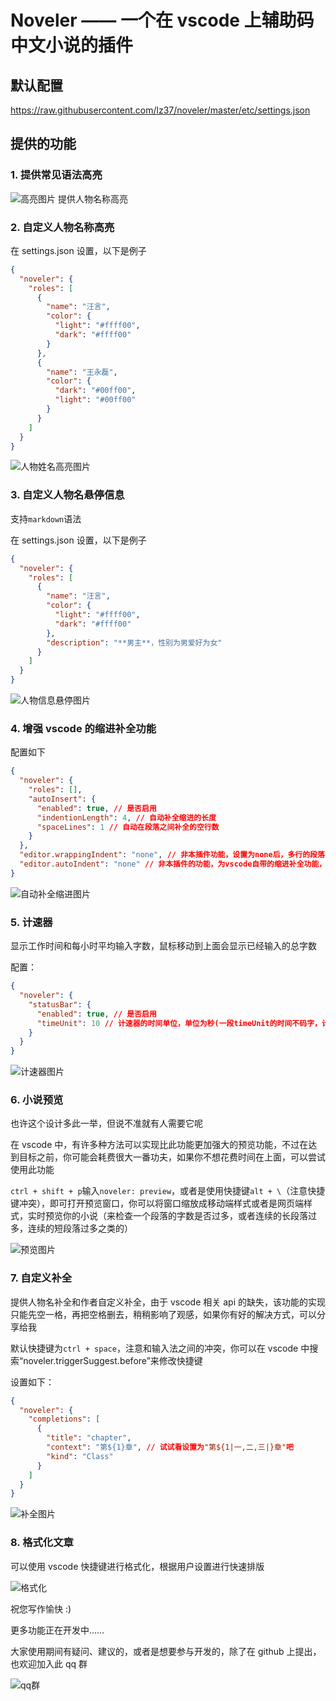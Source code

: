# Noveler —— 一个在 vscode 上辅助码中文小说的插件

## 默认配置

<https://raw.githubusercontent.com/lz37/noveler/master/etc/settings.json>

## 提供的功能

### 1. 提供常见语法高亮

![高亮图片](https://raw.githubusercontent.com/lz37/noveler/master/images/highlight-sample.png)
提供人物名称高亮

### 2. 自定义人物名称高亮

在 settings.json 设置，以下是例子

```json
{
  "noveler": {
    "roles": [
      {
        "name": "汪言",
        "color": {
          "light": "#ffff00",
          "dark": "#ffff00"
        }
      },
      {
        "name": "王永磊",
        "color": {
          "dark": "#00ff00",
          "light": "#00ff00"
        }
      }
    ]
  }
}
```

![人物姓名高亮图片](https://raw.githubusercontent.com/lz37/noveler/master/images/roles-highlight-sample.png)

### 3. 自定义人物名悬停信息

支持`markdown`语法

在 settings.json 设置，以下是例子

```json
{
  "noveler": {
    "roles": [
      {
        "name": "汪言",
        "color": {
          "light": "#ffff00",
          "dark": "#ffff00"
        },
        "description": "**男主**，性别为男爱好为女"
      }
    ]
  }
}
```

![人物信息悬停图片](https://raw.githubusercontent.com/lz37/noveler/master/images/roles-hover-message-sample.png)

### 4. 增强 vscode 的缩进补全功能

配置如下

```json
{
  "noveler": {
    "roles": [],
    "autoInsert": {
      "enabled": true, // 是否启用
      "indentionLength": 4, // 自动补全缩进的长度
      "spaceLines": 1 // 自动在段落之间补全的空行数
    }
  },
  "editor.wrappingIndent": "none", // 非本插件功能，设置为none后，多行的段落不会共享第一行的缩进
  "editor.autoIndent": "none" // 非本插件的功能，为vscode自带的缩进补全功能，和本插件功能有所冲突，请在两者间进行适当的取舍
}
```

![自动补全缩进图片](https://raw.githubusercontent.com/lz37/noveler/master/images/auto-insert-sample.gif)

### 5. 计速器

显示工作时间和每小时平均输入字数，鼠标移动到上面会显示已经输入的总字数

配置：

```json
{
  "noveler": {
    "statusBar": {
      "enabled": true, // 是否启用
      "timeUnit": 10 // 计速器的时间单位，单位为秒(一段timeUnit的时间不码字，计速器会停止计时)
    }
  }
}
```

![计速器图片](https://raw.githubusercontent.com/lz37/noveler/master/images/status-bar-sample.gif)

### 6. 小说预览

也许这个设计多此一举，但说不准就有人需要它呢

在 vscode 中，有许多种方法可以实现比此功能更加强大的预览功能，不过在达到目标之前，你可能会耗费很大一番功夫，如果你不想花费时间在上面，可以尝试使用此功能

`ctrl + shift + p`输入`noveler: preview`，或者是使用快捷键`alt + \`（注意快捷键冲突），即可打开预览窗口，你可以将窗口缩放成移动端样式或者是网页端样式，实时预览你的小说（来检查一个段落的字数是否过多，或者连续的长段落过多，连续的短段落过多之类的）

![预览图片](https://raw.githubusercontent.com/lz37/noveler/master/images/preview-sample.gif)

### 7. 自定义补全

提供人物名补全和作者自定义补全，由于 vscode 相关 api 的缺失，该功能的实现只能先空一格，再把空格删去，稍稍影响了观感，如果你有好的解决方式，可以分享给我

默认快捷键为`ctrl + space`，注意和输入法之间的冲突，你可以在 vscode 中搜索“noveler.triggerSuggest.before”来修改快捷键

设置如下：

```json
{
  "noveler": {
    "completions": [
      {
        "title": "chapter",
        "context": "第${1}章", // 试试看设置为"第${1|一,二,三|}章"吧
        "kind": "Class"
      }
    ]
  }
}
```

![补全图片](https://raw.githubusercontent.com/lz37/noveler/master/images/completion-sample.gif)

### 8. 格式化文章

可以使用 vscode 快捷键进行格式化，根据用户设置进行快速排版

![格式化](https://raw.githubusercontent.com/lz37/noveler/master/images/format-sample.gif)

祝您写作愉快 :)

更多功能正在开发中……

大家使用期间有疑问、建议的，或者是想要参与开发的，除了在 github 上提出，也欢迎加入此 qq 群

![qq群](https://raw.githubusercontent.com/lz37/noveler/master/images/qq-group.jpg)
